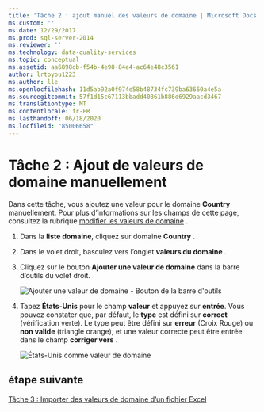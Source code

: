 ```yaml
---
title: 'Tâche 2 : ajout manuel des valeurs de domaine | Microsoft Docs'
ms.custom: ''
ms.date: 12/29/2017
ms.prod: sql-server-2014
ms.reviewer: ''
ms.technology: data-quality-services
ms.topic: conceptual
ms.assetid: aa6898db-f54b-4e98-84e4-ac64e48c3561
author: lrtoyou1223
ms.author: lle
ms.openlocfilehash: 11d5ab92a0f974e58b48734fc739ba63660a4e5a
ms.sourcegitcommit: 57f1d15c67113bbadd40861b886d6929aacd3467
ms.translationtype: MT
ms.contentlocale: fr-FR
ms.lasthandoff: 06/18/2020
ms.locfileid: "85006658"
---
```

# <a name="task-2-adding-domain-values-manually"></a>Tâche 2 : Ajout de valeurs de domaine manuellement
  Dans cette tâche, vous ajoutez une valeur pour le domaine **Country** manuellement. Pour plus d’informations sur les champs de cette page, consultez la rubrique [modifier les valeurs de domaine](https://msdn.microsoft.com/library/hh510408.aspx) .  
  
1.  Dans la **liste domaine**, cliquez sur domaine **Country** .  
  
2.  Dans le volet droit, basculez vers l’onglet **valeurs du domaine** .  
  
3.  Cliquez sur le bouton **Ajouter une valeur de domaine** dans la barre d’outils du volet droit.  
  
     ![Ajouter une valeur de domaine - Bouton de la barre d'outils](../../2014/tutorials/media/et-addingdomainvaluesmanually-01.jpg "Ajouter une valeur de domaine - Bouton de la barre d'outils")  
  
4.  Tapez **États-Unis** pour le champ **valeur** et appuyez sur **entrée**. Vous pouvez constater que, par défaut, le **type** est défini sur **correct** (vérification verte). Le type peut être défini sur **erreur** (Croix Rouge) ou **non valide** (triangle orange), et une valeur correcte peut être entrée dans le champ **corriger vers** .  
  
     ![États-Unis comme valeur de domaine](../../2014/tutorials/media/et-addingdomainvaluesmanually-02.jpg "États-Unis comme valeur de domaine")  
  
## <a name="next-step"></a>étape suivante  
 [Tâche 3 : Importer des valeurs de domaine d’un fichier Excel](../../2014/tutorials/task-3-importing-domain-values-from-an-excel-file.md)  
  
  
